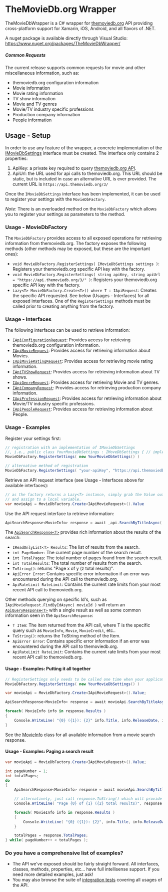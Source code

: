 # TheMovieDb.org Wrapper
TheMovieDbWrapper is a C# wrapper for [themoviedb.org](https://www.themoviedb.org) API providing cross-platform support for Xamarin, iOS, Android, and all flavors of .NET.

A nuget package is available directly through Visual Studio: https://www.nuget.org/packages/TheMovieDbWrapper/

##### Common Requests
The current release supports common requests for movie and other miscellaneous information, such as:
* themoviedb.org configuration information
* Movie information
* Movie rating information
* TV show information
* Movie and TV genres
* Movie/TV industry specific professions
* Production company information
* People information

## Usage - Setup
In order to use any feature of the wrapper, a concrete implementation of the [IMovieDbSettings](DM.MovieApi/IMovieDbSettings.cs) interface must be created. The interface only contains 2 properties:

1. ApiKey: a private key required to query [themoviedb.org API](https://www.themoviedb.org/documentation/api).
2. ApiUrl: the URL used for api calls to themoviedb.org. This URL should be static, but is included in case an alternative URL is ever provided. The current URL is `https://api.themoviedb.org/3/`

Once the `IMovieDbSettings` interface has been implemented, it can be used to register your settings with the `MovieDbFactory`.

_Note_: There is an overloaded method on the `MovieDbFactory` which allows you to register your settings as parameters to the method.

### Usage - MovieDbFactory
The `MovieDbFactory` provides access to all exposed operations for retrieving information from themoviedb.org. The factory exposes the following methods (other methods may be exposed, but these are the important ones):
* `void MovieDbFactory.RegisterSettings( IMovieDbSettings settings )`: Registers your themoviedb.org specific API key with the factory.
* `void MovieDbFactory.RegisterSettings( string apiKey, string apiUrl = "https://api.themoviedb.org/3/" )`: Registers your themoviedb.org specific API key with the factory.
* `Lazy<T> MovieDbFactory.Create<T>() where T : IApiRequest`: Creates the specific API requested. See below (Usages - Interfaces) for all exposed interfaces. One of the `RegisterSettings` methods must be called prior to creating anything from the factory.

### Usage - Interfaces
The following interfaces can be used to retrieve information:
* [`IApiConfigurationRequest`](DM.MovieApi/MovieDb/Configuration/IApiConfigurationRequest.cs): Provides access for retrieving themoviedb.org configuration information.
* [`IApiMovieRequest`](DM.MovieApi/MovieDb/Movies/IApiMovieRequest.cs): Provides access for retrieving information about Movies.
* [`IApiMovieRatingRequest`](DM.MovieApi/MovieDb/Certifications/IApiMovieRatingRequest.cs): Provides access for retrieving movie rating information.
* [`IApiTVShowRequest`](DM.MovieApi/MovieDb/TV/IApiTVShowRequest.cs): Provides access for retrieving information about TV shows.
* [`IApiGenreRequest`](DM.MovieApi/MovieDb/Genres/IApiGenreRequest.cs): Provides access for retrieving Movie and TV genres.
* [`IApiCompanyRequest`](DM.MovieApi/MovieDb/Companies/IApiCompanyRequest.cs): Provides access for retrieving production company information.
* [`IApiProfessionRequest`](DM.MovieApi/MovieDb/IndustryProfessions/IApiProfessionRequest.cs): Provides access for retrieving information about Movie/TV industry specific professions.
* [`IApiPeopleRequest`](DM.MovieApi/MovieDb/People/IApiPeopleRequest.cs): Provides access for retrieving information about People.

### Usage - Examples
Register your settings first:
```csharp
// registration with an implementation of IMovieDbSettings
//, i.e., public class YourMovieDbSettings : IMoveDbSettings { // implementation }
MovieDbFactory.RegisterSettings( new YourMovieDbSettings() )

// alternative method of registration
MovieDbFactory.RegisterSettings( "your-apiKey", "https://api.themoviedb.org/3/" )
```

Retrieve an API request interface (see Usage - Interfaces above for available interfaces):
```csharp
// as the factory returns a Lazy<T> instance, simply grab the Value out of the Lazy<T>
// and assign to a local variable.
var movieApi = MovieDbFactory.Create<IApiMovieRequest>().Value
```

Use the API request interface to retrieve information:
```csharp
ApiSearchResponse<MovieInfo> response = await _api.SearchByTitleAsync( "Star Trek" );
```

The [`ApiSearchResponse<T>`](DM.MovieApi/ApiResponse/ApiSearchResponse.cs) provides rich information about the results of the search:
* `IReadOnlyList<T> Results`: The list of results from the search.
* `int PageNumber`: The current page number of the search result.
* `int TotalPages`: The total number of pages found from the search result.
* `int TotalResults`: The total number of results from the search.
* `ToString()`: returns "Page x of y (z total results)".
* `ApiError Error`: Contains specific error information if an error was encountered during the API call to themoviedb.org.
* `ApiRateLimit RateLimit`: Contains the current rate limits from your most recent API call to themoviedb.org.

Other methods querying on specific Id's, such as `IApiMovieRequest.FindByIdAsync( movieId )` will return an [`ApiQueryResponse<T>`](DM.MovieApi/ApiResponse/ApiQueryResponse.cs) with a single result as well as some common information seen in the `ApiSearchResponse`:
* `T Item`: The item returned from the API call, where T is the specific query such as `MovieInfo`, `Movie`, `MovieCredit`, etc..
* `ToString()`: returns the ToString method of the Item.
* `ApiError Error`: Contains specific error information if an error was encountered during the API call to themoviedb.org.
* `ApiRateLimit RateLimit`: Contains the current rate limits from your most recent API call to themoviedb.org.

#### Usage - Examples: Putting it all together
```csharp
// RegisterSettings only needs to be called one time when your application starts-up.
MovieDbFactory.RegisterSettings( new YourMovieDbSettings() )

var movieApi = MovieDbFactory.Create<IApiMovieRequest>().Value;

ApiSearchResponse<MovieInfo> response = await movieApi.SearchByTitleAsync( "Star Trek" );

foreach( MovieInfo info in response.Results )
{
    Console.WriteLine( "{0} ({1}): {2}" info.Title, info.ReleaseDate, info.Overview );
}
```

See the [MovieInfo](DM.MovieApi/MovieDb/Movies/MovieInfo.cs) class for all available information from a movie search response.

#### Usage - Examples: Paging a search result
```csharp
var movieApi = MovieDbFactory.Create<IApiMovieRequest>().Value;

int pageNumber = 1;
int totalPages;
do
{
    ApiSearchResponse<MovieInfo> response = await movieApi.SearchByTitleAsync( "Harry", pageNumber );

    // alternatively, just call response.ToString() which will provide the same paged information format as below:
    Console.WriteLine( "Page {0} of {1} ({2} total results)", response.PageNumber, response.TotalPages, response.TotalResults );

    foreach( MovieInfo info in response.Results )
    {
        Console.WriteLine( "{0} ({1}): {2}", info.Title, info.ReleaseDate, info.Overview );
    }

    totalPages = response.TotalPages;
} while( pageNumber++ < totalPages );
```

### Do you have a comprehensive list of examples?
* The API we've exposed should be fairly straight forward. All interfaces, classes, methods, properties, etc... have full intellisense support. If you need more detailed examples, just ask!
* You may also browse the suite of [integration tests](DM.MovieApi.IntegrationTests/) covering all usages of the API.
